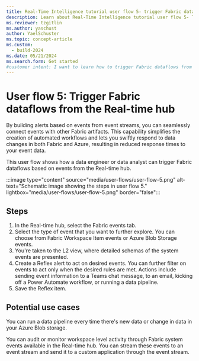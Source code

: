 ```yaml
---
title: Real-Time Intelligence tutorial user flow 5- trigger Fabric dataflows from the Real-time hub
description: Learn about Real-Time Intelligence tutorial user flow 5- Trigger Fabric dataflows from the Real-time hub in Microsoft Fabric.
ms.reviewer: tzgitlin
ms.author: yaschust
author: YaelSchuster
ms.topic: concept-article
ms.custom:
  - build-2024
ms.date: 05/21/2024
ms.search.form: Get started
#customer intent: I want to learn how to trigger Fabric dataflows from the Real-time hub.
---
```


# User flow 5: Trigger Fabric dataflows from the Real-time hub

By building alerts based on events from event streams, you can
seamlessly connect events with other Fabric artifacts. This capability
simplifies the creation of automated workflows and lets you swiftly
respond to data changes in both Fabric and Azure, resulting in reduced
response times to your event data.

This user flow shows how a data engineer or data analyst can trigger
Fabric dataflows based on events from the Real-time hub.

:::image type="content" source="media/user-flows/user-flow-5.png" alt-text="Schematic image showing the steps in user flow 5."  lightbox="media/user-flows/user-flow-5.png" border="false":::

## Steps

1. In the Real-time hub, select the Fabric events tab.
1. Select the type of event that you want to further explore. You can choose from Fabric Workspace Item events or Azure Blob Storage events.
1. You're taken to the L2 view, where detailed schemas of the system events are presented.
1. Create a Reflex alert to act on desired events. You can further filter on events to act only when the desired rules are met. Actions include sending event information to a Teams chat message, to an email, kicking off a Power Automate workflow, or running a data pipeline.
1. Save the Reflex item.

## Potential use cases

You can run a data pipeline every time there's new data or change in
data in your Azure Blob storage.

You can audit or monitor workspace level activity through Fabric system
events available in the Real-time hub. You can stream these events
to an event stream and send it to a custom application through the event
stream.


